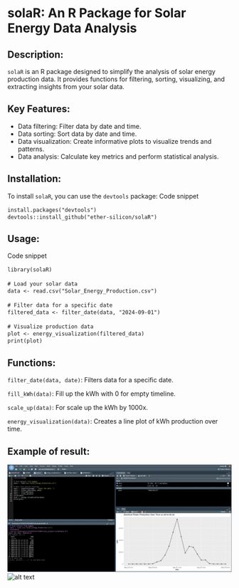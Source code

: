 # solaR: An R Package for Solar Energy Data Analysis
## Description:

`solaR` is an R package designed to simplify the analysis of solar energy production data. It provides functions for filtering, sorting, visualizing, and extracting insights from your solar data.

## Key Features:

- Data filtering: Filter data by date and time.
- Data sorting: Sort data by date and time.
- Data visualization: Create informative plots to visualize trends and patterns.
- Data analysis: Calculate key metrics and perform statistical analysis.

## Installation:

To install `solaR`, you can use the `devtools` package:
Code snippet
```
install.packages("devtools")
devtools::install_github("ether-silicon/solaR")
```
## Usage: 
Code snippet
```
library(solaR)

# Load your solar data
data <- read.csv("Solar_Energy_Production.csv")

# Filter data for a specific date
filtered_data <- filter_date(data, "2024-09-01")

# Visualize production data
plot <- energy_visualization(filtered_data)
print(plot)
```
## Functions:

`filter_date(data, date)`: Filters data for a specific date.

`fill_kWh(data)`: Fill up the kWh with 0 for empty timeline.

`scale_up(data)`: For scale up the kWh by 1000x.

`energy_visualization(data)`: Creates a line plot of kWh production over time.

## Example of result:

![alt text](https://github.com/Ether-silicon/CS50R-solaR/blob/main/RStudio%20IDE.jpeg)
![alt text]([https://github.com/Ether-silicon/CS50R-solaR/blob/main/RStudio%20IDE.jpeg](https://github.com/Ether-silicon/CS50R-solaR/blob/main/CS50R%20Final%20Project%203.png))
